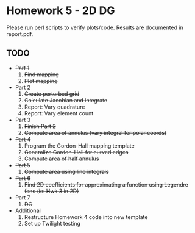 # Homework 5 - 2D DG
Please run perl scripts to verify plots/code. Results are documented in report.pdf.
## TODO
* ~~Part 1~~
  1. ~~Find mapping~~
  2. ~~Plot mapping~~
* Part 2
  1. ~~Create perturbed grid~~
  2. ~~Calculate Jacobian and integrate~~
  3. Report: Vary quadrature
  4. Report: Vary element count
* Part 3
  1. ~~Finish Part 2~~
  2. ~~Compute area of annulus (vary integral for polar coords)~~
* ~~Part 4~~
  1. ~~Program the Gordon-Hall mapping template~~
  2. ~~Generalize Gordon-Hall for curved edges~~
  3. ~~Compute area of half annulus~~
* ~~Part 5~~
  1. ~~Compute area using line integrals~~
* ~~Part 6~~
  1. ~~Find 2D coefficients for approximating a function using Legendre fcns (ie: Hwk 3 in 2D)~~
* ~~Part 7~~
  1. ~~DG~~
* Additional
  1. Restructure Homework 4 code into new template
  2. Set up Twilight testing

